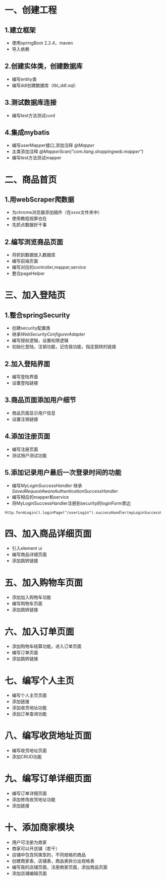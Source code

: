 # 一、创建工程
## 1.建立框架
* 使用springBoot 2.2.4，maven
* 导入依赖
## 2.创建实体类，创建数据库
* 编写entity类
* 编写ddl创建数据库（tbl_ddl.sql）
## 3.测试数据库连接
* 编写test方法测试curd
## 4.集成mybatis
* 编写userMapper接口,添加注释 *@Mapper*
* 主类添加注释  *@MapperScan("com.liang.shoppingweb.mapper")*
* 编写test方法测试mapper
    
# 二、商品首页
## 1.用webScraper爬数据
* 为chrome浏览器添加插件（在xxxx文件夹中）
* 使用教程视屏也在
* 先抓点数据好干事
## 2.编写浏览商品页面
* 将抓到数据放入数据库
* 编写前端页面
* 编写对应的controller,mapper,service
* 整合pageHelper

# 三、加入登陆页
## 1.整合springSecurity
* 创建security配置类
* 继承*WebSecurityConfigurerAdapter*
* 编写授权逻辑，设置权限逻辑
* 初始化登陆，注销功能，记住我功能，指定跳转的链接
## 2.加入登陆界面
* 编写登陆界面
* 设置登陆链接
## 3.商品页面添加用户细节
* 商品页面显示用户信息
* 设置注销链接
## 4.添加注册页面
* 编写注册页面
* 测试用户测试功能
## 5.添加记录用户最后一次登录时间的功能
* 编写*MyLoginSuccessHandler* 继承*SavedRequestAwareAuthenticationSuccessHandler*
* 编写相应的mapper和service 
* 将MyLoginSuccessHandler注册到security的loginForm里边
```text
http.formLogin().loginPage("/userLogin").successHandler(myLoginSuccessHandler);
```

# 四、加入商品详细页面
* 引入element ui
* 编写商品详细页面
* 添加跳转链接

# 五、加入购物车页面
* 添加加入购物车功能
* 编写购物车页面
* 添加跳转链接

# 六、加入订单页面
* 添加购物车结算功能，进入订单页面
* 编写订单页面
* 添加跳转链接

# 七、编写个人主页
* 编写个人主页页面
* 添加链接
* 添加收货地址功能
* 添加订单查询功能

# 八、编写收货地址页面
* 编写收货地址页面
* 添加CRUD功能

# 九、编写订单详细页面
* 编写订单详细页面
* 添加修改收货地址功能
* 添加链接

# 十、添加商家模块
* 用户可注册为商家
* 商家可以开店铺（若干）
* 店铺中包含同类型的，不同规格的商品
* 创建商家表，店铺表，商品表拆分出规格表
* 编写我的店铺页面，注册商家页面，添加商品页面
* 添加店铺编辑页面